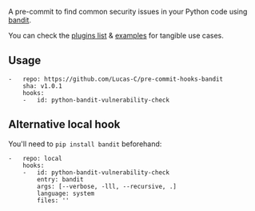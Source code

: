 A pre-commit to find common security issues in your Python code using [bandit](//pypi.python.org/pypi/bandit).

You can check the [plugins list](/openstack/bandit/tree/master/bandit/plugins) & [examples](/openstack/bandit/tree/master/examples) for tangible use cases.


## Usage
```
-   repo: https://github.com/Lucas-C/pre-commit-hooks-bandit
    sha: v1.0.1
    hooks:
    -   id: python-bandit-vulnerability-check
```


## Alternative local hook
You'll need to `pip install bandit` beforehand:
```
-   repo: local
    hooks:
    -   id: python-bandit-vulnerability-check
        entry: bandit
        args: [--verbose, -lll, --recursive, .]
        language: system
        files: ''
```
